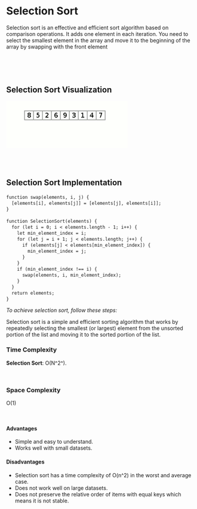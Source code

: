 # **Selection Sort**

<p>
Selection sort is an effective and efficient sort algorithm based on comparison operations. It adds one element in each iteration. You need to select the smallest element in the array and move it to the beginning of the array by swapping with the front element
</p>

<br/>
<br/>
<br/>

## Selection Sort Visualization

![Selection sort gif](../public/gifs/selection-sort.gif)

<br/>
<br/>

## Selection Sort Implementation

```
function swap(elements, i, j) {
  [elements[i], elements[j]] = [elements[j], elements[i]];
}

function SelectionSort(elements) {
  for (let i = 0; i < elements.length - 1; i++) {
    let min_element_index = i;
    for (let j = i + 1; j < elements.length; j++) {
      if (elements[j] < elements[min_element_index]) {
        min_element_index = j;
      }
    }
    if (min_element_index !== i) {
      swap(elements, i, min_element_index);
    }
  }
  return elements;
}
```

_To achieve selection sort, follow these steps:_

Selection sort is a simple and efficient sorting algorithm that works by repeatedly selecting the smallest (or largest) element from the unsorted portion of the list and moving it to the sorted portion of the list.
<br />

### Time Complexity

**Selection Sort**: O(N^2^).

<br />

### Space Complexity

O(1)

<br />

#### Advantages

- Simple and easy to understand.
- Works well with small datasets.

#### Disadvantages

- Selection sort has a time complexity of O(n^2) in the worst and average case.
- Does not work well on large datasets.
- Does not preserve the relative order of items with equal keys which means it is not stable.
